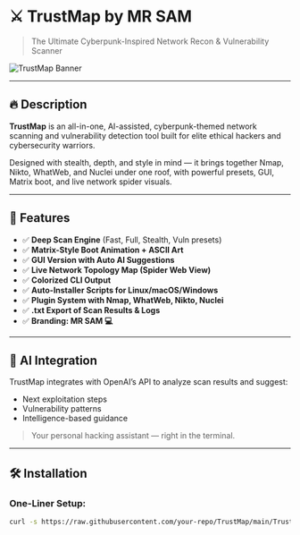 # ⚔️ TrustMap by MR SAM
> The Ultimate Cyberpunk-Inspired Network Recon & Vulnerability Scanner

![TrustMap Banner](https://via.placeholder.com/800x200.png?text=TRUSTMAP+by+MR+SAM) <!-- You can update this to a real image later -->

---

## 🔥 Description
**TrustMap** is an all-in-one, AI-assisted, cyberpunk-themed network scanning and vulnerability detection tool built for elite ethical hackers and cybersecurity warriors.

Designed with stealth, depth, and style in mind — it brings together Nmap, Nikto, WhatWeb, and Nuclei under one roof, with powerful presets, GUI, Matrix boot, and live network spider visuals.

---

## 🚀 Features

- ✅ **Deep Scan Engine** (Fast, Full, Stealth, Vuln presets)
- ✅ **Matrix-Style Boot Animation + ASCII Art**
- ✅ **GUI Version with Auto AI Suggestions**
- ✅ **Live Network Topology Map (Spider Web View)**
- ✅ **Colorized CLI Output**
- ✅ **Auto-Installer Scripts for Linux/macOS/Windows**
- ✅ **Plugin System with Nmap, WhatWeb, Nikto, Nuclei**
- ✅ **.txt Export of Scan Results & Logs**
- ✅ **Branding: MR SAM 💻**

---

## 🧠 AI Integration

TrustMap integrates with OpenAI’s API to analyze scan results and suggest:
- Next exploitation steps
- Vulnerability patterns
- Intelligence-based guidance

> Your personal hacking assistant — right in the terminal.

---

## 🛠 Installation

### One-Liner Setup:

```bash
curl -s https://raw.githubusercontent.com/your-repo/TrustMap/main/TrustMap_Installer.sh | bash
